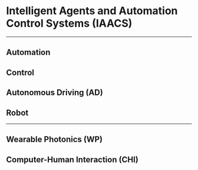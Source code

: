 # Intelligent Agents and Automation Control Systems (IAACS)

******

## Automation

## Control

## Autonomous Driving (AD)

## Robot

******

## Wearable Photonics (WP)

## Computer-Human Interaction (CHI)
